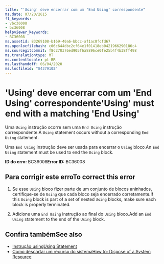 ```yaml
---
title: "'Using' deve encerrar com um 'End Using' correspondente"
ms.date: 07/20/2015
f1_keywords:
- vbc36008
- bc36008
helpviewer_keywords:
- BC36008
ms.assetid: 83269108-b169-40a6-bbcc-af1ac8fcfd67
ms.openlocfilehash: c06c644dbc2cf64e1f01418eb0421966290186c4
ms.sourcegitcommit: f8c270376ed905f6a8896ce0fe25b4f4b38ff498
ms.translationtype: MT
ms.contentlocale: pt-BR
ms.lasthandoff: 06/04/2020
ms.locfileid: "84379102"
---
```

# <a name="using-must-end-with-a-matching-end-using"></a><span data-ttu-id="fd1e3-102">'Using' deve encerrar com um 'End Using' correspondente</span><span class="sxs-lookup"><span data-stu-id="fd1e3-102">'Using' must end with a matching 'End Using'</span></span>
<span data-ttu-id="fd1e3-103">Uma `Using` instrução ocorre sem uma `End Using` instrução correspondente.</span><span class="sxs-lookup"><span data-stu-id="fd1e3-103">A `Using` statement occurs without a corresponding `End Using` statement.</span></span>  
  
 <span data-ttu-id="fd1e3-104">Uma `End Using` instrução deve ser usada para encerrar o `Using` bloco.</span><span class="sxs-lookup"><span data-stu-id="fd1e3-104">An `End Using` statement must be used to end the `Using` block.</span></span>  
  
 <span data-ttu-id="fd1e3-105">**ID do erro:** BC36008</span><span class="sxs-lookup"><span data-stu-id="fd1e3-105">**Error ID:** BC36008</span></span>  
  
## <a name="to-correct-this-error"></a><span data-ttu-id="fd1e3-106">Para corrigir este erro</span><span class="sxs-lookup"><span data-stu-id="fd1e3-106">To correct this error</span></span>  
  
1. <span data-ttu-id="fd1e3-107">Se esse `Using` bloco fizer parte de um conjunto de blocos aninhados, certifique-se de `Using` que cada bloco seja encerrado corretamente.</span><span class="sxs-lookup"><span data-stu-id="fd1e3-107">If this `Using` block is part of a set of nested `Using` blocks, make sure each block is properly terminated.</span></span>  
  
2. <span data-ttu-id="fd1e3-108">Adicione uma `End Using` instrução ao final do `Using` bloco.</span><span class="sxs-lookup"><span data-stu-id="fd1e3-108">Add an `End Using` statement to the end of the `Using` block.</span></span>  
  
## <a name="see-also"></a><span data-ttu-id="fd1e3-109">Confira também</span><span class="sxs-lookup"><span data-stu-id="fd1e3-109">See also</span></span>

- [<span data-ttu-id="fd1e3-110">Instrução using</span><span class="sxs-lookup"><span data-stu-id="fd1e3-110">Using Statement</span></span>](../language-reference/statements/using-statement.md)
- [<span data-ttu-id="fd1e3-111">Como descartar um recurso do sistema</span><span class="sxs-lookup"><span data-stu-id="fd1e3-111">How to: Dispose of a System Resource</span></span>](../programming-guide/language-features/control-flow/how-to-dispose-of-a-system-resource.md)
